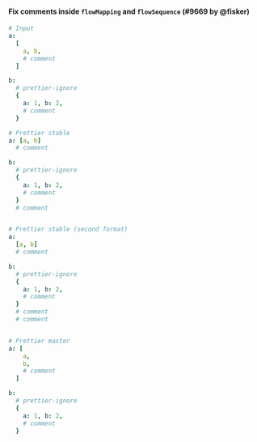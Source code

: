 #### Fix comments inside `flowMapping` and `flowSequence` (#9669 by @fisker)

<!-- prettier-ignore -->
```yaml
# Input
a:
  [
    a, b,
    # comment
  ]

b:
  # prettier-ignore
  {
    a: 1, b: 2,
    # comment
  }

# Prettier stable
a: [a, b]
  # comment

b:
  # prettier-ignore
  {
    a: 1, b: 2,
    # comment
  }
  # comment


# Prettier stable (second format)
a:
  [a, b]
  # comment

b:
  # prettier-ignore
  {
    a: 1, b: 2,
    # comment
  }
  # comment
  # comment


# Prettier master
a: [
    a,
    b,
    # comment
  ]

b:
  # prettier-ignore
  {
    a: 1, b: 2,
    # comment
  }
```
